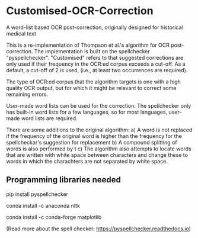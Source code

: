 # Customised-OCR-Correction
A word-list based OCR post-correction, originally designed for historical medical text

This is a re-implementation of Thompson et al.'s algorithm for OCR post-correction. The implementation is built on the spellchecker "pyspellchecker". "Customised" refers to that suggested corrections are only used if their frequency in the OCR:ed corpus exceeds a cut-off. As a default, a cut-off of 2 is used, (i.e., at least two occurrences are required).

The type of OCR:ed corpus that the algorithm targets is one with a high quality OCR output, but for which it might be relevant to correct some remaining errors.

User-made word lists can be used for the correction. The spellchecker only has built-in word lists for a few languages, so for most languages, user-made word lists are required.

There are some additions to the original algorithm:
a) A word is not replaced if the frequency of the original word is higher than the frequency for the spellcheckar's suggestion for replacement
b) A compound splitting of words is also performed by t
c) The algorithm also attempts to locate words that are written with white space between characters and change these to words in which the charachters are not separated by white space.



## Programming libraries needed
pip install pyspellchecker

conda install -c anaconda nltk

conda install -c conda-forge matplotlib

(Read more about the spell checker: https://pyspellchecker.readthedocs.io)
